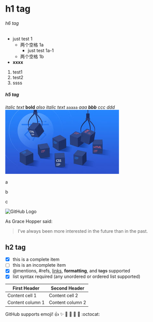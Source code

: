 # h1 tag

###### h6 tag
* just test 1
  * 两个空格 1a
    * just test 1a-1
  * 两个空格 1b
* **xxxx**
1. test1
2. test2
3. ssss
##### h5 tag
*italic text*
**bold**
_also italic text_
`aaaaa`
*aaa **bbb** ccc ddd*
![](images/356.jpg)

a

[^_^]:
b

c

![GitHub Logo](https://www.baidu.com/img/PCtm_d9c8750bed0b3c7d089fa7d55720d6cf.png)

As Grace Hopper said:
> I’ve always been more interested
> in the future than in the past.
## h2 tag 
- [x] this is a complete item
- [ ] this is an incomplete item
- [x] @mentions, #refs, [links](),
**formatting**, and <del>tags</del>
supported
- [x] list syntax required (any
unordered or ordered list
supported)

First Header | Second Header
------------ | -------------
Content cell 1 | Content cell 2
Content column 1 | Content column 2

GitHub supports emoji!
:+1: :sparkles: :camel: :tada:
:rocket: :metal: :octocat: 